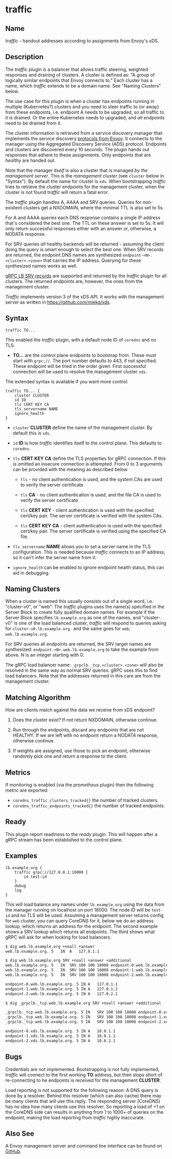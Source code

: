 # traffic

## Name

*traffic* - handout addresses according to assignments from Envoy's xDS.

## Description

The *traffic* plugin is a balancer that allows traffic steering, weighted responses and draining
of clusters. A cluster is defined as: "A group of logically similar endpoints that Envoy
connects to." Each cluster has a name, which *traffic* extends to be a domain name. See "Naming
Clusters" below.

The use case for this plugin is when a cluster has endpoints running in multiple (Kubernetes?)
clusters and you need to steer traffic to (or away) from these endpoints, i.e. endpoint A needs to
be upgraded, so all traffic to it is drained. Or the entire Kubernetes needs to upgraded, and *all*
endpoints need to be drained from it.

The cluster information is retrieved from a service discovery manager that implements the service
discovery [protocols from Envoy](https://www.envoyproxy.io/docs/envoy/latest/api-docs/xds_protocol).
It connects to the manager using the Aggregated Discovery Service (ADS) protocol. Endpoints and
clusters are discovered every 10 seconds. The plugin hands out responses that adhere to these
assignments. Only endpoints that are *healthy* are handed out.

Note that the manager *itself* is also a cluster that is managed *by the management server*. This is
the *management cluster* (see `cluster` below in "Syntax"). By default the name for cluster is `xds`.
When bootstrapping *traffic* tries to retrieve the cluster endpoints for the management cluster,
when the cluster is not found *traffic* will return a fatal error.

The *traffic* plugin handles A, AAAA and SRV queries. Queries for non-existent clusters get a
NXDOMAIN, where the minimal TTL is also set to 5s.

For A and AAAA queries each DNS response contains a single IP address that's considered the best
one. The TTL on these answer is set to 5s. It will only return successful responses either with an
answer or, otherwise, a NODATA response.

For SRV queries *all* healthy backends will be returned - assuming the client doing the query
is smart enough to select the best one. When SRV records are returned, the endpoint DNS names
are synthesized `endpoint-<N>.<cluster>.<zone>` that carries the IP address. Querying for these
synthesized names works as well.

[gRPC LB SRV records](https://github.com/grpc/proposal/blob/master/A5-grpclb-in-dns.md) are
supported and returned by the *traffic* plugin for all clusters. The returned endpoints are,
however, the ones from the management cluster.

*Traffic* implements version 3 of the xDS API. It works with the management server as written in
<https://github.com/miekg/xds>.

## Syntax

~~~
traffic TO...
~~~

This enabled the *traffic* plugin, with a default node ID of `coredns` and no TLS.

 *  **TO...** are the control plane endpoints to bootstrap from. These must start with `grpc://`. The
    port number defaults to 443, if not specified. These endpoint will be tried in the order given.
    First successful connection will be used to resolve the management cluster `xds`.

The extended syntax is available if you want more control.

~~~
traffic TO... {
    cluster CLUSTER
    id ID
    tls CERT KEY CA
    tls_servername NAME
    ignore_health
}
~~~

 *  `cluster` **CLUSTER** define the name of the management cluster. By default this is `xds`.

 *  `id` **ID** is how *traffic* identifies itself to the control plane. This defaults to `coredns`.

 *  `tls` **CERT** **KEY** **CA** define the TLS properties for gRPC connection. If this is omitted
    an insecure connection is attempted. From 0 to 3 arguments can be provided with the meaning as
    described below

     -  `tls` - no client authentication is used, and the system CAs are used to verify the server
        certificate

     -  `tls` **CA** - no client authentication is used, and the file CA is used to verify the
        server certificate

     -  `tls` **CERT** **KEY** - client authentication is used with the specified cert/key pair. The
        server certificate is verified with the system CAs.

     -  `tls` **CERT** **KEY** **CA** - client authentication is used with the specified cert/key
        pair. The server certificate is verified using the specified CA file.

 *  `tls_servername` **NAME** allows you to set a server name in the TLS configuration. This is
    needed because *traffic* connects to an IP address, so it can't infer the server name from it.

 *  `ignore_health` can be enabled to ignore endpoint health status, this can aid in debugging.

## Naming Clusters

When a cluster is named this usually consists out of a single word, i.e. "cluster-v0", or "web".
The *traffic* plugins uses the name(s) specified in the Server Block to create fully qualified
domain names. For example if the Server Block specifies `lb.example.org` as one of the names,
and "cluster-v0" is one of the load balanced cluster, *traffic* will respond to queries asking for
`cluster-v0.lb.example.org.` and the same goes for `web`; `web.lb.example.org`.

For SRV queries all endpoints are returned, the SRV target names are synthesized:
`endpoint-<N>.web.lb.example.org` to take the example from above. *N* is an integer starting with 0.

The gRPC load balancer name: `_grpclb._tcp.<cluster>.<zone>` will also be resolved in the same way
as normal SRV queries. gRPC uses this to find load balancers. Note that the addresses returned in
this care are from the management cluster.

## Matching Algorithm

How are clients match against the data we receive from xDS endpoint?

1.  Does the cluster exist? If not return NXDOMAIN, otherwise continue.

2.  Run through the endpoints, discard any endpoints that are not HEALTHY. If we are left with no
    endpoint return a NODATA response, otherwise continue.

3.  If weights are assigned, use those to pick an endpoint, otherwise randomly pick one and return a
    response to the client.

## Metrics

If monitoring is enabled (via the *prometheus* plugin) then the following metric are exported:

 *  `coredns_traffic_clusters_tracked{}` the number of tracked clusters.
 *  `coredns_traffic_endpoints_tracked{}` the number of tracked endpoints.

## Ready

This plugin report readiness to the *ready* plugin. This will happen after a gRPC stream has been
established to the control plane.

## Examples

~~~
lb.example.org {
    traffic grpc://127.0.0.1:18000 {
        id test-id
    }
    debug
    log
}
~~~

This will load balance any names under `lb.example.org` using the data from the manager running on
localhost on port 18000. The node ID will be `test-id` and no TLS will be used. Assuming a
management server returns config for `web` cluster, you can query CoreDNS for it, below we do an
address lookup, which returns an address for the endpoint. The second example shows a SRV lookup
which returns all endpoints. The third shows what gRPC will ask for when looking for load balancers.

~~~ sh
$ dig web.lb.example.org +noall +answer
web.lb.example.org.	5	IN	A	127.0.1.1

$ dig web.lb.example.org SRV +noall +answer +additional
web.lb.example.org.	5	IN	SRV	100 100 18008 endpoint-0.web.lb.example.org.
web.lb.example.org.	5	IN	SRV	100 100 18008 endpoint-1.web.lb.example.org.
web.lb.example.org.	5	IN	SRV	100 100 18008 endpoint-2.web.lb.example.org.

endpoint-0.web.lb.example.org. 5 IN	A	127.0.1.1
endpoint-1.web.lb.example.org. 5 IN	A	127.0.1.2
endpoint-2.web.lb.example.org. 5 IN	A	127.0.2.1

$ dig _grpclb._tcp.web.lb.example.org SRV +noall +answer +additional

_grpclb._tcp.web.lb.example.org. 5 IN	SRV	100 100 18008 endpoint-0.xds.lb.example.org.
_grpclb._tcp.web.lb.example.org. 5 IN	SRV	100 100 18008 endpoint-1.xds.lb.example.org.
_grpclb._tcp.web.lb.example.org. 5 IN	SRV	100 100 18008 endpoint-2.xds.lb.example.org.

endpoint-0.xds.lb.example.org. 5 IN	A	10.0.1.1
endpoint-1.xds.lb.example.org. 5 IN	A	10.0.1.2
endpoint-2.xds.lb.example.org. 5 IN	A	10.0.2.1
~~~

## Bugs

Credentials are not implemented. Bootstrapping is not fully implemented, *traffic* will connect to
the first working **TO** address, but then stops short of re-connecting to he endpoints is received
for the management **CLUSTER**.

Load reporting is not supported for the following reason: A DNS query is done by a resolver.
Behind this resolver (which can also cache) there may be many clients that will use this reply. The
responding server (CoreDNS) has no idea how many clients use this resolver. So reporting a load of
+1 on the CoreDNS side can results in anything from 1 to 1000+ of queries on the endpoint, making
the load reporting from *traffic* highly inaccurate.

## Also See

A Envoy management server and command line interface can be found on
[GitHub](https://github.com/miekg/xds).
